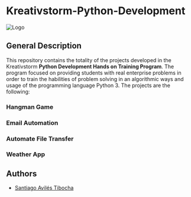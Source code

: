 # Kreativstorm-Python-Development

![Logo](https://www.sortlist.com/_next/image?url=https%3A%2F%2Fsortlist.gumlet.io%2Fsortlist-core-api%2F32i3rycw86564ahq0xkyhn2gdwrd%3Fw%3D150%26q%3D95%26format%3Dgif&w=256&q=75)

## General Description

This repository contains the totality of the projects developed in the Kreativstorm **Python Development Hands on Training Program**. The program focused on providing students with real enterprise problems in order to train the habilities of problem solving in an algorithmic ways and usage of the programming language Python 3. The projects are the following:

### Hangman Game


### Email Automation

### Automate File Transfer

### Weather App
## Authors


- [Santiago Avilés Tibocha](https://github.com/Aviles17)
